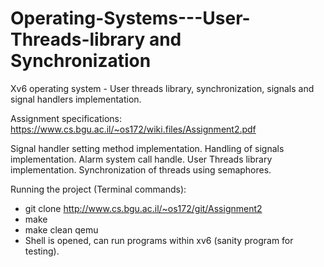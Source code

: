 # Operating-Systems---User-Threads-library and Synchronization
Xv6 operating system - User threads library, synchronization, signals and signal handlers implementation.

Assignment specifications: https://www.cs.bgu.ac.il/~os172/wiki.files/Assignment2.pdf

Signal handler setting method implementation.
Handling of signals implementation.
Alarm system call handle.
User Threads library implementation.
Synchronization of threads using semaphores.

Running the project (Terminal commands):

* git clone http://www.cs.bgu.ac.il/~os172/git/Assignment2
* make
* make clean qemu
* Shell is opened, can run programs within xv6 (sanity program for testing).
